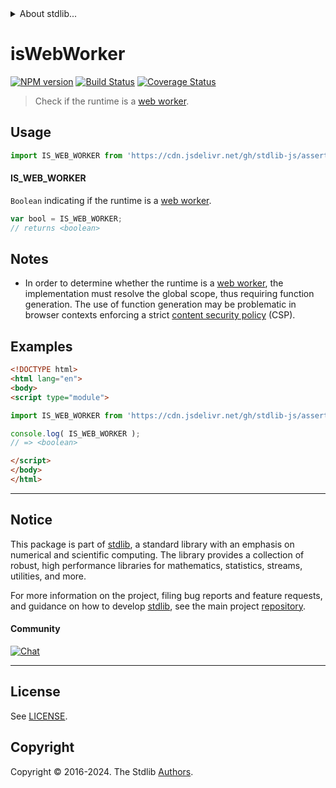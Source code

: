 <!--

@license Apache-2.0

Copyright (c) 2018 The Stdlib Authors.

Licensed under the Apache License, Version 2.0 (the "License");
you may not use this file except in compliance with the License.
You may obtain a copy of the License at

   http://www.apache.org/licenses/LICENSE-2.0

Unless required by applicable law or agreed to in writing, software
distributed under the License is distributed on an "AS IS" BASIS,
WITHOUT WARRANTIES OR CONDITIONS OF ANY KIND, either express or implied.
See the License for the specific language governing permissions and
limitations under the License.

-->


<details>
  <summary>
    About stdlib...
  </summary>
  <p>We believe in a future in which the web is a preferred environment for numerical computation. To help realize this future, we've built stdlib. stdlib is a standard library, with an emphasis on numerical and scientific computation, written in JavaScript (and C) for execution in browsers and in Node.js.</p>
  <p>The library is fully decomposable, being architected in such a way that you can swap out and mix and match APIs and functionality to cater to your exact preferences and use cases.</p>
  <p>When you use stdlib, you can be absolutely certain that you are using the most thorough, rigorous, well-written, studied, documented, tested, measured, and high-quality code out there.</p>
  <p>To join us in bringing numerical computing to the web, get started by checking us out on <a href="https://github.com/stdlib-js/stdlib">GitHub</a>, and please consider <a href="https://opencollective.com/stdlib">financially supporting stdlib</a>. We greatly appreciate your continued support!</p>
</details>

# isWebWorker

[![NPM version][npm-image]][npm-url] [![Build Status][test-image]][test-url] [![Coverage Status][coverage-image]][coverage-url] <!-- [![dependencies][dependencies-image]][dependencies-url] -->

> Check if the runtime is a [web worker][mdn-web-workers-api].



<section class="usage">

## Usage

```javascript
import IS_WEB_WORKER from 'https://cdn.jsdelivr.net/gh/stdlib-js/assert-is-web-worker@v0.2.0-esm/index.mjs';
```

#### IS_WEB_WORKER

`Boolean` indicating if the runtime is a [web worker][mdn-web-workers-api].

```javascript
var bool = IS_WEB_WORKER;
// returns <boolean>
```

</section>

<!-- /.usage -->

<section class="notes">

## Notes

-   In order to determine whether the runtime is a [web worker][mdn-web-workers-api], the implementation must resolve the global scope, thus requiring function generation. The use of function generation may be problematic in browser contexts enforcing a strict [content security policy][mdn-csp] (CSP).

</section>

<!-- /.notes -->

<section class="examples">

## Examples

<!-- eslint no-undef: "error" -->

```html
<!DOCTYPE html>
<html lang="en">
<body>
<script type="module">

import IS_WEB_WORKER from 'https://cdn.jsdelivr.net/gh/stdlib-js/assert-is-web-worker@v0.2.0-esm/index.mjs';

console.log( IS_WEB_WORKER );
// => <boolean>

</script>
</body>
</html>
```

</section>

<!-- /.examples -->

<!-- Section for related `stdlib` packages. Do not manually edit this section, as it is automatically populated. -->

<section class="related">

</section>

<!-- /.related -->

<!-- Section for all links. Make sure to keep an empty line after the `section` element and another before the `/section` close. -->


<section class="main-repo" >

* * *

## Notice

This package is part of [stdlib][stdlib], a standard library with an emphasis on numerical and scientific computing. The library provides a collection of robust, high performance libraries for mathematics, statistics, streams, utilities, and more.

For more information on the project, filing bug reports and feature requests, and guidance on how to develop [stdlib][stdlib], see the main project [repository][stdlib].

#### Community

[![Chat][chat-image]][chat-url]

---

## License

See [LICENSE][stdlib-license].


## Copyright

Copyright &copy; 2016-2024. The Stdlib [Authors][stdlib-authors].

</section>

<!-- /.stdlib -->

<!-- Section for all links. Make sure to keep an empty line after the `section` element and another before the `/section` close. -->

<section class="links">

[npm-image]: http://img.shields.io/npm/v/@stdlib/assert-is-web-worker.svg
[npm-url]: https://npmjs.org/package/@stdlib/assert-is-web-worker

[test-image]: https://github.com/stdlib-js/assert-is-web-worker/actions/workflows/test.yml/badge.svg?branch=v0.2.0
[test-url]: https://github.com/stdlib-js/assert-is-web-worker/actions/workflows/test.yml?query=branch:v0.2.0

[coverage-image]: https://img.shields.io/codecov/c/github/stdlib-js/assert-is-web-worker/main.svg
[coverage-url]: https://codecov.io/github/stdlib-js/assert-is-web-worker?branch=main

<!--

[dependencies-image]: https://img.shields.io/david/stdlib-js/assert-is-web-worker.svg
[dependencies-url]: https://david-dm.org/stdlib-js/assert-is-web-worker/main

-->

[chat-image]: https://img.shields.io/gitter/room/stdlib-js/stdlib.svg
[chat-url]: https://app.gitter.im/#/room/#stdlib-js_stdlib:gitter.im

[stdlib]: https://github.com/stdlib-js/stdlib

[stdlib-authors]: https://github.com/stdlib-js/stdlib/graphs/contributors

[umd]: https://github.com/umdjs/umd
[es-module]: https://developer.mozilla.org/en-US/docs/Web/JavaScript/Guide/Modules

[deno-url]: https://github.com/stdlib-js/assert-is-web-worker/tree/deno
[deno-readme]: https://github.com/stdlib-js/assert-is-web-worker/blob/deno/README.md
[umd-url]: https://github.com/stdlib-js/assert-is-web-worker/tree/umd
[umd-readme]: https://github.com/stdlib-js/assert-is-web-worker/blob/umd/README.md
[esm-url]: https://github.com/stdlib-js/assert-is-web-worker/tree/esm
[esm-readme]: https://github.com/stdlib-js/assert-is-web-worker/blob/esm/README.md
[branches-url]: https://github.com/stdlib-js/assert-is-web-worker/blob/main/branches.md

[stdlib-license]: https://raw.githubusercontent.com/stdlib-js/assert-is-web-worker/main/LICENSE

[mdn-web-workers-api]: https://developer.mozilla.org/en-US/docs/Web/API/Web_Workers_API

[mdn-csp]: https://developer.mozilla.org/en-US/docs/Web/HTTP/CSP

</section>

<!-- /.links -->
